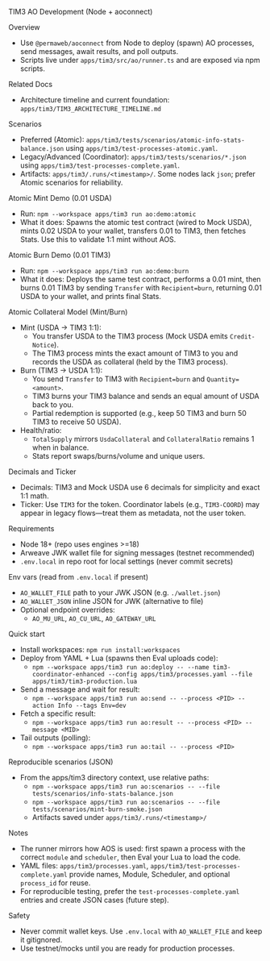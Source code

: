 TIM3 AO Development (Node + aoconnect)

Overview
- Use `@permaweb/aoconnect` from Node to deploy (spawn) AO processes, send messages, await results, and poll outputs.
- Scripts live under `apps/tim3/src/ao/runner.ts` and are exposed via npm scripts.

Related Docs
- Architecture timeline and current foundation: `apps/tim3/TIM3_ARCHITECTURE_TIMELINE.md`

Scenarios
- Preferred (Atomic): `apps/tim3/tests/scenarios/atomic-info-stats-balance.json` using `apps/tim3/test-processes-atomic.yaml`.
- Legacy/Advanced (Coordinator): `apps/tim3/tests/scenarios/*.json` using `apps/tim3/test-processes-complete.yaml`.
- Artifacts: `apps/tim3/.runs/<timestamp>/`. Some nodes lack `json`; prefer Atomic scenarios for reliability.

Atomic Mint Demo (0.01 USDA)
- Run: `npm --workspace apps/tim3 run ao:demo:atomic`
- What it does: Spawns the atomic test contract (wired to Mock USDA), mints 0.02 USDA to your wallet, transfers 0.01 to TIM3, then fetches Stats. Use this to validate 1:1 mint without AOS.

Atomic Burn Demo (0.01 TIM3)
- Run: `npm --workspace apps/tim3 run ao:demo:burn`
- What it does: Deploys the same test contract, performs a 0.01 mint, then burns 0.01 TIM3 by sending `Transfer` with `Recipient=burn`, returning 0.01 USDA to your wallet, and prints final Stats.

Atomic Collateral Model (Mint/Burn)
- Mint (USDA → TIM3 1:1):
  - You transfer USDA to the TIM3 process (Mock USDA emits `Credit-Notice`).
  - The TIM3 process mints the exact amount of TIM3 to you and records the USDA as collateral (held by the TIM3 process).
- Burn (TIM3 → USDA 1:1):
  - You send `Transfer` to TIM3 with `Recipient=burn` and `Quantity=<amount>`.
  - TIM3 burns your TIM3 balance and sends an equal amount of USDA back to you.
  - Partial redemption is supported (e.g., keep 50 TIM3 and burn 50 TIM3 to receive 50 USDA).
- Health/ratio:
  - `TotalSupply` mirrors `UsdaCollateral` and `CollateralRatio` remains 1 when in balance.
  - Stats report swaps/burns/volume and unique users.

Decimals and Ticker
- Decimals: TIM3 and Mock USDA use 6 decimals for simplicity and exact 1:1 math.
- Ticker: Use `TIM3` for the token. Coordinator labels (e.g., `TIM3-COORD`) may appear in legacy flows—treat them as metadata, not the user token.

Requirements
- Node 18+ (repo uses engines >=18)
- Arweave JWK wallet file for signing messages (testnet recommended)
- `.env.local` in repo root for local settings (never commit secrets)

Env vars (read from `.env.local` if present)
- `AO_WALLET_FILE` path to your JWK JSON (e.g. `./wallet.json`)
- `AO_WALLET_JSON` inline JSON for JWK (alternative to file)
- Optional endpoint overrides:
  - `AO_MU_URL`, `AO_CU_URL`, `AO_GATEWAY_URL`

Quick start
- Install workspaces: `npm run install:workspaces`
- Deploy from YAML + Lua (spawns then Eval uploads code):
  - `npm --workspace apps/tim3 run ao:deploy -- --name tim3-coordinator-enhanced --config apps/tim3/processes.yaml --file apps/tim3/tim3-production.lua`
- Send a message and wait for result:
  - `npm --workspace apps/tim3 run ao:send -- --process <PID> --action Info --tags Env=dev`
- Fetch a specific result:
  - `npm --workspace apps/tim3 run ao:result -- --process <PID> --message <MID>`
- Tail outputs (polling):
  - `npm --workspace apps/tim3 run ao:tail -- --process <PID>`

Reproducible scenarios (JSON)
- From the apps/tim3 directory context, use relative paths:
  - `npm --workspace apps/tim3 run ao:scenarios -- --file tests/scenarios/info-stats-balance.json`
  - `npm --workspace apps/tim3 run ao:scenarios -- --file tests/scenarios/mint-burn-smoke.json`
  - Artifacts saved under `apps/tim3/.runs/<timestamp>/`

Notes
- The runner mirrors how AOS is used: first spawn a process with the correct `module` and `scheduler`, then Eval your Lua to load the code.
- YAML files: `apps/tim3/processes.yaml`, `apps/tim3/test-processes-complete.yaml` provide names, Module, Scheduler, and optional `process_id` for reuse.
- For reproducible testing, prefer the `test-processes-complete.yaml` entries and create JSON cases (future step).

Safety
- Never commit wallet keys. Use `.env.local` with `AO_WALLET_FILE` and keep it gitignored.
- Use testnet/mocks until you are ready for production processes.
